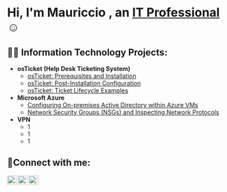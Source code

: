 <h1>Hi, I'm Mauriccio , an <a href="https://linkedin.com/in/Josh">IT Professional</a>☺</h1>

<h2>👨‍💻 Information Technology Projects:</h2>

- <b>osTicket (Help Desk Ticketing System)</b>
  - [osTicket: Prerequisites and Installation](https://github.com/mauriccio1/osTicket-prereqs)
  - [osTicket: Post-Installation Configuration](https://github.com/mauriccio1/post-install-config)
  - [osTicket: Ticket Lifecycle Examples](https://github.com/mauriccio1/ticket-lifecycle)
- <b>Microsoft Azure</b>
  - [Configuring On-premises Active Directory within Azure VMs](https://github.com/mauriccio1/configure-ad)
  - [Network Security Groups (NSGs) and Inspecting Network Protocols](https://github.com/mauriccio1/azure-network-protocols/blob/main/README.md)
- <b>VPN</b>
  - 1
  - 1
  - 1




<h2>🤳Connect with me:</h2>

[<img align="left" alt="Josh | Twitter" width="22px" src="https://cdn.jsdelivr.net/npm/simple-icons@v3/icons/twitter.svg" />][twitter]
[<img align="left" alt="Josh | LinkedIn" width="22px" src="https://cdn.jsdelivr.net/npm/simple-icons@v3/icons/linkedin.svg" />][linkedin]
[<img align="left" alt="Josh | Instagram" width="22px" src="https://cdn.jsdelivr.net/npm/simple-icons@v3/icons/instagram.svg" />][instagram]

[twitter]: https://twitter.com/Josh
[instagram]: https://www.instagram.com/Josh
[linkedin]: https://linkedin.com/in/Josh
